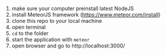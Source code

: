1. make sure your computer preinstall latest NodeJS
2. install MeteorJS framework (https://www.meteor.com/install)
3. clone this repo to your local machine
4. open terminal
5. `cd` to the folder
6. start the application with `meteor`
7. open browser and go to http://localhost:3000/
